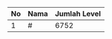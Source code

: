 | No | Nama            | Jumlah Level |
|----|-----------------|--------------|
| 1  | #    |    6752        |
